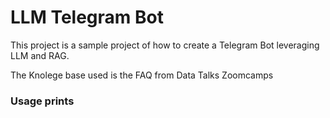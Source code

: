 # LLM Telegram Bot

This project is a sample project of how to create a Telegram Bot leveraging LLM and RAG.

The Knolege base used is the FAQ from Data Talks Zoomcamps

### Usage prints

